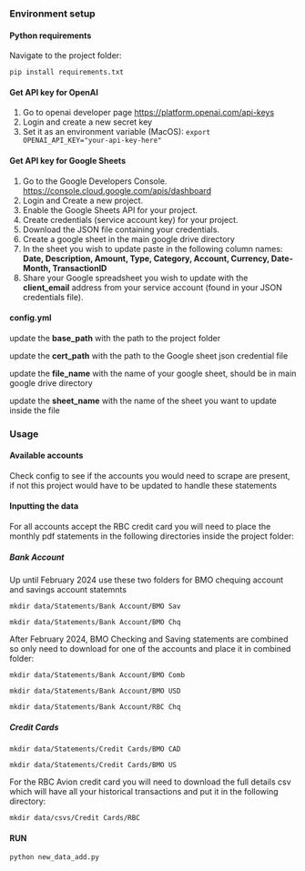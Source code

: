 ### Environment setup

#### Python requirements
Navigate to the project folder:

```pip install requirements.txt```

#### Get API key for OpenAI

1. Go to openai developer page https://platform.openai.com/api-keys
2. Login and create a new secret key
3. Set it as an environment variable (MacOS):
```export OPENAI_API_KEY="your-api-key-here"```

#### Get API key for Google Sheets

1. Go to the Google Developers Console. https://console.cloud.google.com/apis/dashboard
2. Login and Create a new project.
3. Enable the Google Sheets API for your project.
4. Create credentials (service account key) for your project.
5. Download the JSON file containing your credentials.
6. Create a google sheet in the main google drive directory
7. In the sheet you wish to update paste in the following column names:
**Date,	Description,	Amount,	Type,	Category,	Account,	Currency,	Date-Month,	TransactionID**
8. Share your Google spreadsheet you wish to update with the **client_email** address from your service account (found in your JSON credentials file).

#### config.yml

update the **base_path** with the path to the project folder

update the **cert_path** with the path to the Google sheet json credential file

update the **file_name** with the name of your google sheet, should be in main google drive directory

update the **sheet_name** with the name of the sheet you want to update inside the file

### Usage

#### Available accounts

Check config to see if the accounts you would need to scrape are present, if not this project would have to be updated to handle these statements

#### Inputting the data

For all accounts accept the RBC credit card you will need to place the monthly pdf statements in the following directories inside the project folder:

##### Bank Account
Up until February 2024 use these two folders for BMO chequing account and savings account statemnts

```mkdir data/Statements/Bank Account/BMO Sav``` 

```mkdir data/Statements/Bank Account/BMO Chq```

After February 2024, BMO Checking and Saving statements are combined so only need to download for one of the accounts and place it in combined folder:

```mkdir data/Statements/Bank Account/BMO Comb```

```mkdir data/Statements/Bank Account/BMO USD```

```mkdir data/Statements/Bank Account/RBC Chq```

##### Credit Cards

```mkdir data/Statements/Credit Cards/BMO CAD```

```mkdir data/Statements/Credit Cards/BMO US```

For the RBC Avion credit card you will need to download the full details csv which will have all your historical transactions and put it in the following directory:

```mkdir data/csvs/Credit Cards/RBC```

#### RUN

```python new_data_add.py```


